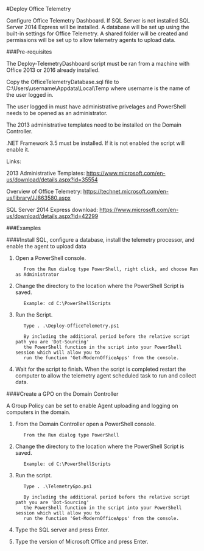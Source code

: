 #Deploy Office Telemetry

Configure Office Telemetry Dashboard. If SQL Server is not installed SQL Server 2014 Express 
will be installed. A database will be set up using the built-in settings for Office Telemetry.
A shared folder will be created and permissions will be set up to allow telemetry agents to 
upload data.

###Pre-requisites

The Deploy-TelemetryDashboard script must be ran from a machine with Office 2013 or 2016 already installed.

Copy the OfficeTelemetryDatabase.sql file to C:\Users\username\Appdata\Local\Temp where username
is the name of the user logged in.

The user logged in must have administrative privelages and PowerShell needs to be opened as an administrator.

The 2013 administrative templates need to be installed on the Domain Controller.

.NET Framework 3.5 must be installed. If it is not enabled the script will enable it.

Links:

2013 Administrative Templates: https://www.microsoft.com/en-us/download/details.aspx?id=35554

Overview of Office Telemetry: https://technet.microsoft.com/en-us/library/JJ863580.aspx

SQL Server 2014 Express download: https://www.microsoft.com/en-us/download/details.aspx?id=42299

###Examples

####Install SQL, configure a database, install the telemetry processor, and enable the agent to upload data

1. Open a PowerShell console.

          From the Run dialog type PowerShell, right click, and choose Run as Administrator
            
2. Change the directory to the location where the PowerShell Script is saved.

          Example: cd C:\PowerShellScripts
            
3. Run the Script.

          Type . .\Deploy-OfficeTelemetry.ps1
          
          By including the additional period before the relative script path you are 'Dot-Sourcing' 
          the PowerShell function in the script into your PowerShell session which will allow you to 
          run the function 'Get-ModernOfficeApps' from the console.
          
4. Wait for the script to finish. When the script is completed restart the computer to allow the 
telemetry agent scheduled task to run and collect data.

####Create a GPO on the Domain Controller

A Group Policy can be set to enable Agent uploading and logging on computers in the domain.

1. From the Domain Controller open a PowerShell console.

          From the Run dialog type PowerShell
          
2. Change the directory to the location where the PowerShell Script is saved.

          Example: cd C:\PowerShellScripts
          
3. Run the script.

          Type . .\TelemetryGpo.ps1
          
          By including the additional period before the relative script path you are 'Dot-Sourcing' 
          the PowerShell function in the script into your PowerShell session which will allow you to 
          run the function 'Get-ModernOfficeApps' from the console.
          
4. Type the SQL server and press Enter.

5. Type the version of Microsoft Office and press Enter.
